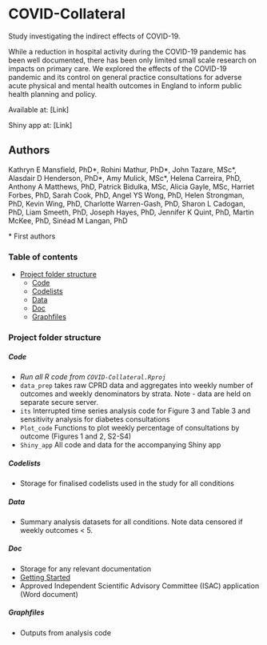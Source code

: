 # COVID-Collateral
Study investigating the indirect effects of COVID-19.

While a reduction in hospital activity during the COVID-19 pandemic has been well documented, there has been only limited small scale research on impacts on primary care. We explored the effects of the COVID-19 pandemic and its control on general practice consultations for adverse acute physical and mental health outcomes in England to inform public health planning and policy. 

Available at: [Link]

Shiny app at: [Link]

## Authors
Kathryn E Mansfield, PhD\*, Rohini Mathur, PhD\*, John Tazare, MSc\*, Alasdair D Henderson, PhD\*, Amy Mulick, MSc\*, Helena Carreira, PhD, Anthony A Matthews, PhD, Patrick Bidulka, MSc, Alicia Gayle, MSc, Harriet Forbes, PhD, Sarah Cook, PhD, Angel YS Wong, PhD, Helen Strongman, PhD, Kevin Wing, PhD, Charlotte Warren-Gash, PhD, Sharon L Cadogan, PhD, Liam Smeeth, PhD, Joseph Hayes, PhD, Jennifer K Quint, PhD, Martin McKee, PhD, Sinéad M Langan, PhD

\* First authors

### Table of contents
- [Project folder structure](#project-folder-structure)
  + [Code](#code)
  + [Codelists](#codelists)
  + [Data](#data)
  + [Doc](#doc)
  + [Graphfiles](#graphfiles)
  
### Project folder structure

##### Code
- _Run all R code from `COVID-Collateral.Rproj`_
- `data_prep` takes raw CPRD data and aggregates into weekly number of outcomes and weekly denominators by strata. Note - data are held on separate secure server. 
- `its` Interrupted time series analysis code for Figure 3 and Table 3 and sensitivity analysis for diabetes consultations
- `Plot_code` Functions to plot weekly percentage of consultations by outcome (Figures 1 and 2, S2-S4)
- `Shiny_app` All code and data for the accompanying Shiny app 

##### Codelists
- Storage for finalised codelists used in the study for all conditions 

##### Data
- Summary analysis datasets for all conditions. Note data censored if weekly outcomes < 5. 

##### Doc
- Storage for any relevant documentation 
- [Getting Started](/doc/gettingStarted.md)
- Approved Independent Scientific Advisory Committee (ISAC) application (Word document)

##### Graphfiles
- Outputs from analysis code
